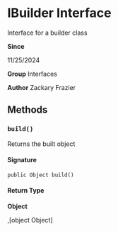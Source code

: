 # IBuilder Interface

Interface for a builder class

**Since** 

11/25/2024

**Group** Interfaces

**Author** Zackary Frazier

## Methods
### `build()`

Returns the built object

#### Signature
```apex
public Object build()
```

#### Return Type
**Object**

,[object Object]